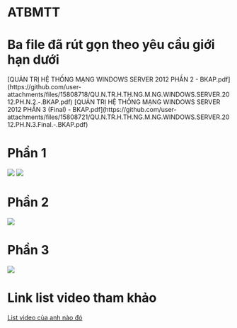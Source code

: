# ATBMTT
<h1>Ba file đã rút gọn theo yêu cầu giới hạn dưới</h1>
[QUẢN TRỊ HỆ THỐNG MẠNG WINDOWS SERVER 2012 PHẦN 2  - BKAP.pdf](https://github.com/user-attachments/files/15808718/QU.N.TR.H.TH.NG.M.NG.WINDOWS.SERVER.2012.PH.N.2.-.BKAP.pdf)
[QUẢN TRỊ HỆ THỐNG MẠNG WINDOWS SERVER 2012 PHẦN 3 (Final) - BKAP.pdf](https://github.com/user-attachments/files/15808721/QU.N.TR.H.TH.NG.M.NG.WINDOWS.SERVER.2012.PH.N.3.Final.-.BKAP.pdf)

<h1>Phần 1</h1>
<img src="https://github.com/Dawn-Zzz/ATBMTT/assets/105932339/a1816cbf-ec1d-451d-9bf1-8f99e3811d1b"/>
<img src="https://github.com/Dawn-Zzz/ATBMTT/assets/105932339/988165be-7af6-4e07-beb1-205f96ed9374"/>
<h1>Phần 2</h1>
<img src="https://github.com/Dawn-Zzz/ATBMTT/assets/105932339/d28521d4-fc51-4dd5-a74c-558e0c6d8b08"/>
<h1>Phần 3</h1>
<img src="https://github.com/Dawn-Zzz/ATBMTT/assets/105932339/4b17fec9-9b26-4618-b4f3-60775239d68f"/>
<h1>Link list video tham khảo</h1>
<a href="https://www.youtube.com/watch?v=oqw555-u1dU&list=PLoZIaUQhwJWOZPuhTU6UPJjwZjjOVECj3&index=2">List video của anh nào đó</a>

